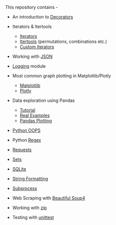 This repository contains - 
* An introduction to [Decorators](https://colab.research.google.com/github/uditmanav17/CoreySchafer/blob/master/Decorators/Decorators.ipynb)

* Iterators & Itertools
	* [Iterators](https://colab.research.google.com/github/uditmanav17/CoreySchafer/blob/master/iterators%20and%20itertools/Iterators.ipynb)
	* [Itertools](https://colab.research.google.com/github/uditmanav17/CoreySchafer/blob/master/iterators%20and%20itertools/Itertools.ipynb) (permutations, combinations etc.)
	* [Custom Iterators](https://colab.research.google.com/github/uditmanav17/CoreySchafer/blob/master/iterators%20and%20itertools/Custom%20Iterators.ipynb)

* Working with [JSON](https://colab.research.google.com/github/uditmanav17/CoreySchafer/blob/master/JSON/Working%20with%20JSON.ipynb)

* [Logging](https://colab.research.google.com/github/uditmanav17/CoreySchafer/blob/master/logging/logging.ipynb) module

* Most common graph plotting in Matplotlib/Plotly
	* [Matplotlib](https://colab.research.google.com/github/uditmanav17/CoreySchafer/blob/master/Matplotlib-plotly/Matplotlib.ipynb)
	* [Plotly](https://colab.research.google.com/github/uditmanav17/CoreySchafer/blob/master/Matplotlib-plotly/Plotly.ipynb)

* Data exploration using Pandas
	* [Tutorial](https://colab.research.google.com/github/uditmanav17/CoreySchafer/blob/master/Pandas/Pandas_Tutorial.ipynb)
	* [Real Examples](https://colab.research.google.com/github/uditmanav17/CoreySchafer/blob/master/Pandas/Pandas_Real_World_Examples.ipynb)
	* [Pandas Plotting](https://colab.research.google.com/github/uditmanav17/CoreySchafer/blob/master/Pandas/pandas_plotting.ipynb)

* [Python OOPS](https://colab.research.google.com/github/uditmanav17/CoreySchafer/blob/master/Python%20OOPS/Python_OOP_Tutorial.ipynb)

* Python [Regex](https://colab.research.google.com/github/uditmanav17/CoreySchafer/blob/master/Python%20Regex/regex.ipynb)

* [Requests](https://colab.research.google.com/github/uditmanav17/CoreySchafer/blob/master/Requests/Requests.ipynb)

* [Sets](https://colab.research.google.com/github/uditmanav17/CoreySchafer/blob/master/sets/sets.ipynb)

* [SQLite](https://colab.research.google.com/github/uditmanav17/CoreySchafer/blob/master/sqlite3/SQLite.ipynb)

* [String Formatting](https://colab.research.google.com/github/uditmanav17/CoreySchafer/blob/master/String%20Formatting/String%20Formatting.ipynb)

* [Subprocess](https://colab.research.google.com/github/uditmanav17/CoreySchafer/blob/master/Subprocess/Subprocess.ipynb)

* Web Scraping with [Beautiful Soup4](https://colab.research.google.com/github/uditmanav17/CoreySchafer/blob/master/web%20scraping/beautifulSoup4.ipynb)

* Working with [zip](https://colab.research.google.com/github/uditmanav17/CoreySchafer/blob/master/zip/zips.ipynb)

* Testing with [unittest](https://colab.research.google.com/github/uditmanav17/CoreySchafer/tree/master/Testing/unittest)
